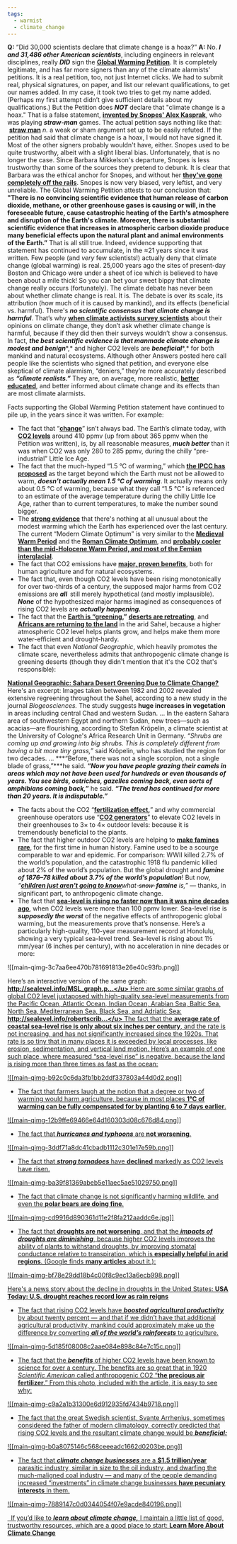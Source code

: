 ```yaml
---
tags:
  - warmist
  - climate_change
---
```




**Q:** “Did 30,000 scientists declare that climate change is a hoax?”
**A:** No.
***I and 31,486 other American scientists***, including engineers in relevant disciplines, really ***DID*** sign the <a href="http://www.petitionproject.org/" rel="noopener" class="external-link" target="_blank"><b><u>Global Warming Petition</u></b></a>.
It is completely legitimate, and has far more signers than any of the climate alarmists' petitions.
It is a real petition, too, not just Internet clicks. We had to submit real, physical signatures, on paper, and list our relevant qualifications, to get our names added.
In my case, it took two tries to get my name added. (Perhaps my first attempt didn’t give sufficient details about my qualifications.)
But the Petition does ***NOT*** declare that "climate change is a hoax."
That is a false statement, <a href="https://www.snopes.com/fact-check/30000-scientists-reject-climate-change/" rel="noopener" class="external-link" target="_blank"><b><u>invented by Snopes' Alex Kasprak</u></b></a>, who was playing ***straw-man*** games. The actual petition says nothing like that:
**‍‍‍‍‍‍ ‍‍ ‍‍‍‍‍‍ ‍‍ ‍‍‍‍‍‍ ‍‍** <a href="https://www.vocabulary.com/dictionary/straw%20man" rel="noopener" class="external-link" target="_blank"><b><u>straw man</u></b></a> *n.* a weak or sham argument set up to be easily refuted.
If the petition had said that climate change is a hoax, I would not have signed it. Most of the other signers probably wouldn't have, either.
Snopes used to be quite trustworthy, albeit with a slight liberal bias. Unfortunately, that is no longer the case. Since Barbara Mikkelson's departure, Snopes is less trustworthy than some of the sources they pretend to debunk.
It is clear that Barbara was the ethical anchor for Snopes, and without her <a href="http://www.dailymail.co.uk/news/article-4042194/Facebook-fact-checker-arbitrate-fake-news-accused-defrauding-website-pay-prostitutes-staff-includes-escort-porn-star-Vice-Vixen-domme.html" rel="noopener" class="external-link" target="_blank"><b><u>they’ve gone completely off the rails</u></b></a>. Snopes is now very biased, very leftist, and very unreliable.
The Global Warming Petition attests to our conclusion that:
**"There is no convincing scientific evidence that human release of carbon dioxide, methane, or other greenhouse gases is causing or will, in the foreseeable future, cause catastrophic heating of the Earth's atmosphere and disruption of the Earth's climate. Moreover, there is substantial scientific evidence that increases in atmospheric carbon dioxide produce many beneficial effects upon the natural plant and animal environments of the Earth.”**
That is all still true. Indeed, evidence supporting that statement has continued to accumulate, in the ≈21 years since it was written.
Few people (and *very* few scientists!) actually deny that climate change (global warming) is real. 25,000 years ago the sites of present-day Boston and Chicago were under a sheet of ice which is believed to have been about a mile thick! So you can bet your sweet bippy that climate change really occurs (fortunately).
The climate debate has never been about whether climate change is real. It is. The debate is over its scale, its attribution (how much of it is caused by mankind), and its effects (beneficial vs. harmful).
There's ***no scientific consensus that climate change is harmful***. That’s why <a href="https://www.quora.com/It-is-claimed-that-97-of-climate-scientists-state-that-anthropogenic-climate-change-is-real-What-evidence-do-the-3-who-dont-think-so-have-What-are-some-good-counterarguments-to-their-claims/answer/Dave-Burton-2" rel="noopener" class="external-link" target="_blank"><b><u>when climate activists survey scientists</u></b></a> about their opinions on climate change, they don’t ask whether climate change is harmful, because if they did then their surveys wouldn’t show a consensus.
In fact, ***the best scientific evidence is that manmade climate change is modest and benign****,* and higher CO2 levels are ***beneficial****,* for both mankind and natural ecosystems.
Although other Answers posted here call people like the scientists who signed that petition, and everyone else skeptical of climate alarmism, “deniers,” they’re more accurately described as ***“climate realists.”*** They are, on average, more realistic, <a href="https://news.gallup.com/poll/182159/college-educated-republicans-skeptical-global-warming.aspx" rel="noopener" class="external-link" target="_blank"><b><u>better educated</u></b></a>, and better informed about climate change and its effects than are most climate alarmists.

Facts supporting the Global Warming Petition statement have continued to pile up, in the years since it was written. For example:

-  The fact that “<a href="https://sealevel.info/obama_change_we_can_believe_in.jpg" rel="noopener" class="external-link" target="_blank"><b><u>change</u></b></a>” isn’t always bad. The Earth’s climate today, with <a href="https://www.sealevel.info/co2.html" rel="noopener" class="external-link" target="_blank"><b><u>CO2 levels</u></b></a> around 410 ppmv (up from about 365 ppmv when the Petition was written), is, by all reasonable measures, ***much better*** than it was when CO2 was only 280 to 285 ppmv, during the chilly “pre-industrial” Little Ice Age.
-  The fact that the much-hyped “1.5 °C of warming,” which <a href="https://www.ipcc.ch/sr15/" rel="noopener" class="external-link" target="_blank"><b><u>the IPCC has proposed</u></b></a> as the target beyond which the Earth must not be allowed to warm, ***doesn’t actually mean 1.5 °C of warming***. It actually means only about 0.5 °C of warming, because what they call “1.5 °C” is referenced to an estimate of the average temperature during the chilly Little Ice Age, rather than to current temperatures, to make the number sound bigger.
-  The <a href="http://sealevel.info/mwp_lia.html" rel="noopener" class="external-link" target="_blank"><b><u>strong evidence</u></b></a> that there's nothing at all unusual about the modest warming which the Earth has experienced over the last century. The current “Modern Climate Optimum” is very similar to the <a href="https://sealevel.info/glossary.html#mwp" rel="noopener" class="external-link" target="_blank"><b><u>Medieval Warm Period</u></b></a> and the <a href="https://sealevel.info/glossary.html#rwp" rel="noopener" class="external-link" target="_blank"><b><u>Roman Climate Optimum</u></b></a>, and <a href="https://www.ncas.ac.uk/index.php/en/climate-blog/397-warm-past-climates-is-our-future-in-the-past" rel="noopener" class="external-link" target="_blank"><b><u>probably cooler than the mid-Holocene Warm Period, and most of the Eemian interglacial</u></b></a>.
-  The fact that CO2 emissions have <a href="http://co2coalition.org/wp-content/uploads/2019/02/Rising_CO2__Food-Security-2-21-19-1.pdf" rel="noopener" class="external-link" target="_blank"><b><u>major, proven benefits</u></b></a>, both for human agriculture and for natural ecosystems.
-  The fact that, even though CO2 levels have been rising monotonically for over two-thirds of a century, the supposed major harms from CO2 emissions are ***all***  still merely hypothetical (and mostly implausible). ***None*** of the hypothesized major harms imagined as consequences of rising CO2 levels are ***actually happening.***
-  The fact that the <a href="http://sealevel.info/greening_earth_spatial_patterns_Myneni.html" rel="noopener" class="external-link" target="_blank"><b><u>Earth is “greening</u></b></a>**,”** <a href="https://www.huffingtonpost.com/2013/06/05/greener-deserts-higher-co2-climate-change_n_3391267.html" rel="noopener" class="external-link" target="_blank"><b><u>deserts are retreating</u></b></a>, and <a href="https://www.sealevel.info/Pearce2002_Africans_go_back_to_the_land_as_plants_reclaim_the_desert-New_Scientist.html" rel="noopener" class="external-link" target="_blank"><b><u>Africans are returning to the land</u></b></a> in the arid Sahel, because a higher atmospheric CO2 level helps plants grow, and helps make them more water-efficient and drought-hardy.
-  The fact that even *National Geographic*, which heavily promotes the climate scare, nevertheless admits that anthropogenic climate change is greening deserts (though they didn't mention that it's the CO2 that's responsible):

<a href="http://sealevel.info/Owen2009_Sahara_Desert_Greening-NatGeo30639457.html" rel="noopener" class="external-link" target="_blank"><b><u>National Geographic: Sahara Desert Greening Due to Climate Change?</u></b></a>
Here's an excerpt:
Images taken between 1982 and 2002 revealed extensive regreening throughout the Sahel, according to a new study in the journal *Biogeosciences.*
The study suggests **huge increases in vegetation** in areas including central Chad and western Sudan. ...
In the eastern Sahara area of southwestern Egypt and northern Sudan, new trees—such as acacias—are flourishing, according to Stefan Kröpelin, a climate scientist at the University of Cologne's Africa Research Unit in Germany.
*“Shrubs are coming up and growing into big shrubs. This is completely different from having a bit more tiny grass,”* said Kröpelin, who has studied the region for two decades. ...
***“Before, there was not a single scorpion, not a single blade of grass,”***he said.
***“Now you have people grazing their camels in areas which may not have been used for hundreds or even thousands of years. You see birds, ostriches, gazelles coming back, even sorts of amphibians coming back,”*** he said.
***“The trend has continued for more than 20 years. It is indisputable.”***
-  The facts about the CO2 “<a href="http://www.sealevel.info/resources.html#plants" rel="noopener" class="external-link" target="_blank"><b><u>fertilization effect</u></b></a>**,**” and why commercial greenhouse operators use “<a href="https://www.google.com/search?q=co2+generators" rel="noopener" class="external-link" target="_blank"><b><u>CO2 generators</u></b></a>” to elevate CO2 levels in their greenhouses to 3× to 4× outdoor levels: because it is tremendously beneficial to the plants.
-  The fact that higher outdoor CO2 levels are helping to <a href="https://ourworldindata.org/famines" rel="noopener" class="external-link" target="_blank"><b><u>make famines rare</u></b></a>, for the first time in human history.
Famine used to be a scourge comparable to war and epidemic. For comparison: WWII killed 2.7% of the world’s population, and the catastrophic 1918 flu pandemic killed about 2% of the world’s population. But the global drought and ***famine of 1876–78 killed about 3.7% of the world’s population***!
But now, *“*<a href="https://web.archive.org/web/20100113183137/https:/www.independent.co.uk/environment/snowfalls-are-now-just-a-thing-of-the-past-724017.html" rel="noopener" class="external-link" target="_blank"><b><i><u>children just aren't going to know</u></i></b></a>*what  ̶s̶n̶o̶w̶*  ***famine*** *is,”* — thanks, in significant part, to anthropogenic climate change.
-  The fact that <a href="https://www.quora.com/Sea-level-is-rising-and-is-one-of-the-greatest-dangers-of-global-warming-which-threatens-millions-of-people-living-in-cities-near-the-coast-or-on-islands-that-risk-being-buried-Why-dont-we-react/answer/Dave-Burton-2" rel="noopener" class="external-link" target="_blank"><b><u>sea-level is rising no faster now than it was nine decades ago</u></b></a>, when CO2 levels were more than 100 ppmv lower.
Sea-level rise is ***supposedly the worst*** of the negative effects of anthropogenic global warming, but the measurements prove that’s nonsense. Here’s a particularly high-quality, 110-year measurement record at Honolulu, showing a very typical sea-level trend. Sea-level is rising about 1½ mm/year (6 inches per century), with no acceleration in nine decades or more:

![[main-qimg-3c7aa6ee470b781691813e26e40c93fb.png]]


Here’s an interactive version of the same graph:
<a href="http://sealevel.info/MSL_graph.php?amp&boxcar=1&stnid=honolulu" rel="noopener" class="external-link" target="_blank"><b><u>http://sealevel.info/MSL_graph.p...</u></b></a>
Here are some similar graphs of global CO2 level juxtaposed with high-quality sea-level measurements from the Pacific Ocean, Atlantic Ocean, Indian Ocean, Arabian Sea, Baltic Sea, North Sea, Mediterranean Sea, Black Sea, and Adriatic Sea:
<a href="http://sealevel.info/robertscribbler_comment-121687.html" rel="noopener" class="external-link" target="_blank"><b><u>http://sealevel.info/robertscrib...</u></b></a>
The fact that the <a href="https://www.sealevel.info/avgslr.html" rel="noopener" class="external-link" target="_blank"><b><u>average rate of coastal sea-level rise is only about six inches per century</u></b></a>, and the rate is not increasing, and has not significantly increased since the 1920s. That rate is so tiny that in many places it is exceeded by local processes, like erosion, sedimentation, and vertical land motion. Here’s an example of one such place, where measured “sea-level rise” is negative, because the land is rising more than three times as fast as the ocean:

![[main-qimg-b92c0c6da3fb1bb2ddf337803a44d0d2.png]]


-  The fact that farmers laugh at the notion that a degree or two of warming would harm agriculture, because in most places <a href="https://sealevel.info/wichita_spring_temperature_averages.png" rel="noopener" class="external-link" target="_blank"><b><u>1°C of warming can be fully compensated for by planting 6 to 7 days earlier</u></b></a>.

![[main-qimg-12b9ffe69466e64d160303d08c676d84.png]]


-  The fact that ***hurricanes and typhoons*** are <a href="https://sealevel.info/learnmore.html#hurricanes" rel="noopener" class="external-link" target="_blank"><b><u>not worsening</u></b></a>.

![[main-qimg-3ddf71a8dc41cbadb1112c301e17e59b.png]]


-  The fact that ***strong tornadoes*** have <a href="https://www.woodtv.com/weather/bill-s-blog/strong-to-violent-tornadoes-in-the-us-trending-downward/1148127409" rel="noopener" class="external-link" target="_blank"><b><u>declined</u></b></a> markedly as CO2 levels have risen.

![[main-qimg-ba39f81369abeb5e11aec5ae51029750.png]]


-  The fact that climate change is not significantly harming wildlife, and even the <a href="https://polarbearscience.files.wordpress.com/2015/05/crockford-unofficial-polar-bear-numbers-to-2015-sept-1-final1.jpg" rel="noopener" class="external-link" target="_blank"><b><u>polar bears are doing fine</u></b></a>.

![[main-qimg-cd9916d890361d11e2f8fa212aaddc6e.jpg]]


-  The fact that <a href="https://www.nature.com/articles/sdata20141" rel="noopener" class="external-link" target="_blank"><b><u>droughts are not worsening</u></b></a>, and that the ***impacts of droughts are diminishing***, because higher CO2 levels improves the ability of plants to withstand droughts, by improving stomatal conductance relative to transpiration, which is <a href="http://onlinelibrary.wiley.com/doi/10.1002/grl.50563/full" rel="noopener" class="external-link" target="_blank"><b><u>especially helpful in arid regions</u></b></a>. (Google finds <a href="http://tinyurl.com/CO2droughtstress" rel="noopener" class="external-link" target="_blank"><b><u>many articles</u></b></a> about it.):

![[main-qimg-bf78e29dd18b4c00f8c9ec13a6ecb998.png]]


Here's a news story about the decline in droughts in the United States: <a href="https://www.usatoday.com/story/weather/2017/04/27/us-drought-record-low/100971018/" rel="noopener" class="external-link" target="_blank"><b><u>USA Today: U.S. drought reaches record low as rain reigns</u></b></a>
-  The fact that rising CO2 levels have ***boosted agricultural productivity*** by about twenty percent — and that if we didn’t have that additional agricultural productivity, mankind could approximately make up the difference by converting ***all of the world’s rainforests*** to agriculture.

![[main-qimg-5d185f08008c2aae084e898c84e7c15c.png]]


-  The fact that the ***benefits*** of higher CO2 levels have been known to science for over a century. The benefits are so great that in 1920 *Scientific American* called anthropogenic CO2 “<a href="http://tinyurl.com/1920sciamCO2" rel="noopener" class="external-link" target="_blank"><b><u>the precious air fertilizer</u></b></a>.” From this photo, included with the article, it is easy to see why:

![[main-qimg-c9a2a1b31300e6d912935fd7434b9718.png]]


-  The fact that the great Swedish scientist, Svante Arrhenius, sometimes considered the father of modern climatology, correctly predicted that rising CO2 levels and the resultant climate change would be ***beneficial:***

![[main-qimg-b0a8075146c568ceeeadc1662d0203be.png]]


-  The fact that ***climate change businesses*** are a <a href="https://www.insurancejournal.com/news/national/2015/07/30/377086.htm" rel="noopener" class="external-link" target="_blank"><b><u>$1.5 trillion/year</u></b></a> parasitic industry, similar in size to the oil industry, and dwarfing the much-maligned coal industry — and many of the people demanding increased “investments” in climate change businesses <a href="https://sealevel.info/Michael_Barnard_Low-carbon_Innovation_Strategist01.png" rel="noopener" class="external-link" target="_blank"><b><u>have pecuniary interests</u></b></a> in them.

![[main-qimg-7889147c0d0344054f07e9acde840196.png]]


‍‍‍‍‍‍ ‍‍
If you’d like to ***learn about climate change,*** I maintain a little list of good, trustworthy resources, which are a good place to start: <a href="https://sealevel.info/learnmore.html" rel="noopener" class="external-link" target="_blank"><b><u>Learn More About Climate Change</u></b></a>


